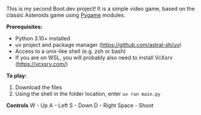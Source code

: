 This is my second Boot.dev project! It is a simple video game, based on the classic Asteroids game using [Pygame](https://www.pygame.org) modules.

**Prerequisites:**
- Python 3.10+ installed
- uv project and package manager (https://github.com/astral-sh/uv)
- Access to a unix-like shell (e.g. zsh or bash)
- If you are on WSL, you will probably also need to install VcXsrv (https://vcxsrv.com/)

**To play:**
1. Download the files
2. Using the shell in the folder location, enter `uv run main.py`

**Controls**
W - Up
A - Left
S - Down
D - Right
Space - Shoot